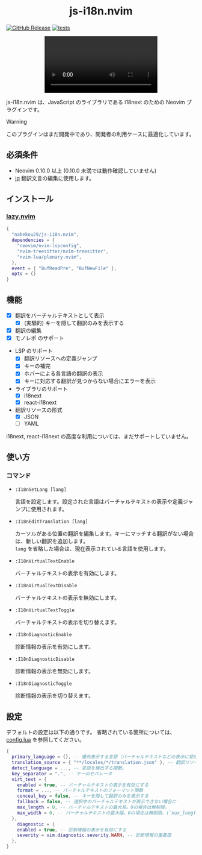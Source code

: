 <h1 align='center'>js-i18n.nvim</h1>

[![GitHub Release](https://img.shields.io/github/release/nabekou29/js-i18n.nvim?style=flat)](https://github.com/nabekou29/js-i18n.nvim/releases/latest)
[![tests](https://github.com/nabekou29/js-i18n.nvim/actions/workflows/test.yaml/badge.svg)](https://github.com/nabekou29/js-i18n.nvim/actions/workflows/test.yaml)

<div align="center">
  <video src="https://github.com/user-attachments/assets/abcd728d-42d1-46d2-8d18-072102b1cf71" type="video/mp4" />
</div>

js-i18n.nvim は、JavaScript のライブラリである i18next のための Neovim プラグインです。

> [!WARNING]
> このプラグインはまだ開発中であり、開発者の利用ケースに最適化しています。

## 必須条件

- Neovim 0.10.0 以上 (0.10.0 未満では動作確認していません)
- [jq](https://stedolan.github.io/jq/)
  翻訳文言の編集に使用します。

## インストール

### [lazy.nvim](https://github.com/folke/lazy.nvim)

```lua
{
  "nabekou29/js-i18n.nvim",
  dependencies = {
    "neovim/nvim-lspconfig",
    "nvim-treesitter/nvim-treesitter",
    "nvim-lua/plenary.nvim",
  },
  event = { "BufReadPre", "BufNewFile" },
  opts = {}
}
```

## 機能

- [x] 翻訳をバーチャルテキストとして表示
  - [x] (実験的) キーを隠して翻訳のみを表示する
- [x] 翻訳の編集
- [x] モノレポ のサポート
- LSP のサポート
  - [x] 翻訳リソースへの定義ジャンプ
  - [x] キーの補完
  - [x] ホバーによる各言語の翻訳の表示
  - [x] キーに対応する翻訳が見つからない場合にエラーを表示
- ライブラリのサポート
  - [x] i18next
  - [x] react-i18next
- 翻訳リソースの形式
  - [x] JSON
  - [ ] YAML

i18next, react-i18next の高度な利用については、まだサポートしていません。

## 使い方

### コマンド

- `:I18nSetLang [lang]`

  言語を設定します。設定された言語はバーチャルテキストの表示や定義ジャンプに使用されます。

- `:I18nEditTranslation [lang]`

  カーソルがある位置の翻訳を編集します。キーにマッチする翻訳がない場合は、新しい翻訳を追加します。  
  `lang` を省略した場合は、現在表示されている言語を使用します。

- `:I18nVirtualTextEnable`

  バーチャルテキストの表示を有効にします。

- `:I18nVirtualTextDisable`

  バーチャルテキストの表示を無効にします。

- `:I18nVirtualTextToggle`

  バーチャルテキストの表示を切り替えます。

- `:I18nDiagnosticEnable`

  診断情報の表示を有効にします。

- `:I18nDiagnosticDisable`

  診断情報の表示を無効にします。

- `:I18nDiagnosticToggle`

  診断情報の表示を切り替えます。

## 設定

デフォルトの設定は以下の通りです。
省略されている箇所については、[config.lua](./lua/js-i18n/config.lua) を参照してください。

```lua
{
  primary_language = {}, -- 優先表示する言語（バーチャルテキストなどの表示に使用する言語の初期設定）
  translation_source = { "**/locales/*/translation.json" }, -- 翻訳リソースのパターン
  detect_language = ..., -- 言語を検出する関数。
  key_separator = ".", -- キーのセパレータ
  virt_text = {
    enabled = true, -- バーチャルテキストの表示を有効にする
    format = ..., -- バーチャルテキストのフォーマット関数
    conceal_key = false, -- キーを隠して翻訳のみを表示する
    fallback = false, -- 選択中のバーチャルテキストが表示できない場合に
    max_length = 0, -- バーチャルテキストの最大長。0の場合は無制限。
    max_width = 0, -- バーチャルテキストの最大幅。0の場合は無制限。(`max_length` が優先されます。)
  },
    diagnostic = {
    enabled = true, -- 診断情報の表示を有効にする
    severity = vim.diagnostic.severity.WARN, -- 診断情報の重要度
  },
}
```
